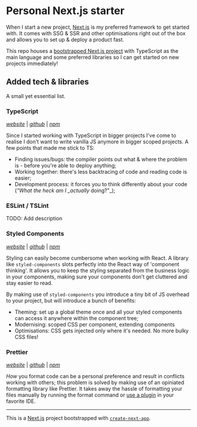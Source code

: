 # Personal Next.js starter

When I start a new project, [Next.js](https://nextjs.org/) is my preferred framework to get started with. It comes with SSG & SSR and other optimisations right out of the box and allows you to set up & deploy a product fast.

This repo houses a [bootstrapped Next.js project](https://nextjs.org/docs#setup) with TypeScript as the main language and some preferred libraries so I can get started on new projects immediately!

## Added tech & libraries

A small yet essential list.

### TypeScript

[_website_](https://typescriptlang.org) | [_github_](https://github.com/Microsoft/TypeScript) | [_npm_](https://npmjs.com/package/typescript)

Since I started working with TypeScript in bigger projects I've come to realise I don't want to write vanilla JS anymore in bigger scoped projects.
A few points that made me stick to TS:

- Finding issues/bugs: the compiler points out what & where the problem is - before you're able to deploy anything;
- Working together: there's less backtracing of code and reading code is easier;
- Development process: it forces you to think differently about your code (_"What the heck am I \_actually_ doing?"\_);

### ESLint / TSLint

TODO: Add description

### Styled Components

[_website_](https://styled-components.com) | [_github_](https://github.com/styled-components/styled-components) | [_npm_](https://npmjs.com/package/styled-components)

Styling can easily become cumbersome when working with React. A library like `styled-components` slots perfectly into the React way of 'component thinking'. It allows you to keep the styling separated from the business logic in your components, making sure your components don't get cluttered and stay easier to read.

By making use of `styled-components` you introduce a tiny bit of JS overhead to your project, but will introduce a bunch of benefits:

- Theming: set up a global theme once and all your styled components can access it anywhere within the component tree;
- Modernising: scoped CSS per component, extending components
- Optimisations: CSS gets injected only where it's needed. No more bulky CSS files!

### Prettier

[_website_](https://prettier.io) | [_github_](https://github.com/prettier/prettier) | [_npm_](https://npmjs.com/package/prettier)

_How_ you format code can be a personal preference and result in conflicts working with others; this problem is solved by making use of an opiniated formatting library like Prettier. It takes away the hassle of formatting your files manually by running the format command or [use a plugin](https://prettier.io/docs/en/editors.html) in your favorite IDE.

---

This is a [Next.js](https://nextjs.org/) project bootstrapped with [`create-next-app`](https://github.com/vercel/next.js/tree/canary/packages/create-next-app).
